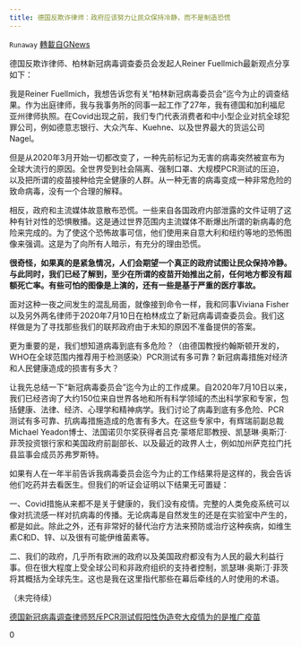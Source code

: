 ```yaml
---
title: 德国反欺诈律师：政府应该努力让民众保持冷静，而不是制造恐慌
---
```

`Runaway` [轉載自GNews](https://gnews.org/zh-hans/1544058/)

德国反欺诈律师、柏林新冠病毒调查委员会发起人Reiner Fuellmich最新观点分享如下：

我是Reiner Fuellmich，我想告诉您有关“柏林新冠病毒委员会”迄今为止的调查结果。作为出庭律师，我与我事务所的同事一起工作了27年，我有德国和加利福尼亚州律师执照。在Covid出现之前，我们专门代表消费者和中小型企业对抗全球犯罪公司，例如德意志银行、大众汽车、Kuehne、以及世界最大的货运公司Nagel。

但是从2020年3月开始一切都改变了，一种先前标记为无害的病毒突然被宣布为全球大流行的原因。全世界受到社会隔离、强制口罩、大规模PCR测试的压迫，以及把所谓的疫苗接种给完全健康的人群。从一种无害的病毒变成一种非常危险的致命病毒，没有一个合理的解释。

相反，政府和主流媒体故意散布恐慌。一些来自各国政府内部泄露的文件证明了这种有针对性的恐惧散播。这是通过世界范围内主流媒体不断爆出所谓的新病毒的危险来完成的。为了使这个恐怖故事可信，他们使用来自意大利和纽约等地的恐怖图像来强调。这是为了向所有人暗示，有充分的理由恐慌。

**很奇怪，如果真的是紧急情况，人们会期望一个真正的政府试图让民众保持冷静。与此同时，我们已经了解到，至少在所谓的疫苗开始推出之前，任何地方都没有超额死亡率。有些可怕的图像是上演的，还有一些是基于严重的医疗事故。**

面对这种一夜之间发生的混乱局面，就像接到命令一样，我和同事Viviana Fisher以及另外两名律师于2020年7月10日在柏林成立了新冠病毒调查委员会。我们这样做是为了寻找那些我们的联邦政府由于未知的原因不准备提供的答案。

更为重要的是，我们想知道病毒到底有多危险？（由德国教授约翰斯顿开发的，WHO在全球范围内推荐用于检测感染）PCR测试有多可靠？新冠病毒措施对经济和人民健康造成的损害有多大？

让我先总结一下“新冠病毒委员会”迄今为止的工作成果。自2020年7月10日以来，我们已经咨询了大约150位来自世界各地和所有科学领域的杰出科学家和专家，包括健康、法律、经济、心理学和精神病学。我们讨论了病毒到底有多危险、PCR测试有多可靠、抗病毒措施造成的危害有多大。在这些专家中，有辉瑞前副总裁Michael Yeadon博士、法国诺贝尔奖获得者吕克·蒙塔尼耶教授、凯瑟琳·奥斯汀·菲茨投资银行家和美国政府前副部长、以及最近的政界人士，例如加州萨克拉门托县监事会成员苏弗罗斯特。

如果有人在一年半前告诉我病毒委员会迄今为止的工作结果将是这样的，我会告诉他们吃药并去看医生。但我们的听证会证明以下结果无可置疑：

一、Covid措施从来都不是关于健康的，我们没有疫情。完整的人类免疫系统可以像对抗流感一样对抗病毒的传播。无论病毒是自然发生的还是在实验室中产生的，都是如此。除此之外，还有非常好的替代治疗方法来预防或治疗这种疾病，如维生素C和D、锌、以及很有可能伊维菌素等。

二、我们的政府，几乎所有欧洲的政府以及美国政府都没有为人民的最大利益行事。但在很大程度上受全球公司和非政府组织的支持者控制，凯瑟琳·奥斯汀·菲茨将其概括为全球先生。这也是我在这里指代那些在幕后牵线的人时使用的术语。

（未完待续）

[德国新冠病毒调查律师怒斥PCR测试假阳性伪造夸大疫情为的是推广疫苗](https://gnews.org/zh-hans/1541919/)

0
